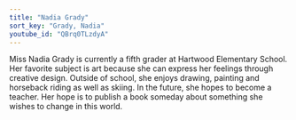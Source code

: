 ```yaml
---
title: "Nadia Grady"
sort_key: "Grady, Nadia"
youtube_id: "QBrq0TLzdyA"
---
```


Miss Nadia Grady is currently a fifth grader at Hartwood Elementary School. Her favorite subject is art because she can express her feelings through creative design. Outside of school, she enjoys drawing, painting and horseback riding as well as skiing. In the future, she hopes to become a teacher. Her hope is to publish a book someday about something she wishes to change in this world.
